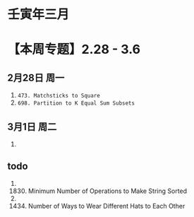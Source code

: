 # 壬寅年三月


# 【本周专题】2.28 - 3.6
## 2月28日 周一
1. `473. Matchsticks to Square`
2. `698. Partition to K Equal Sum Subsets`

## 3月1日 周二
1.

## todo
1. 1830. Minimum Number of Operations to Make String Sorted
2. 1434. Number of Ways to Wear Different Hats to Each Other